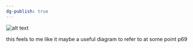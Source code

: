 ```yaml
---
dg-publish: true
---
```

![alt text](traditional-vs-speculative.png)

this feels to me like it maybe a useful diagram to refer to at some point p69